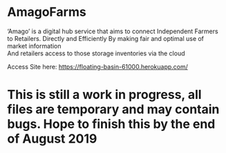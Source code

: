 # AmagoFarms
‘Amago’ is a digital hub service that aims to connect
Independent Farmers to Retailers.
Directly and Efficiently
By making fair and optimal use of market information  
And retailers access to those storage inventories via the cloud

Access Site here: https://floating-basin-61000.herokuapp.com/

# This is still a work in progress, all files are temporary and may contain bugs. Hope to finish this by the end of August 2019
